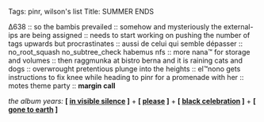 Tags: pinr, wilson's list
Title: SUMMER ENDS
  
∆638 :: so the bambis prevailed :: somehow and mysteriously the external-ips are being assigned :: needs to start working on pushing the number of tags upwards but procrastinates :: aussi de celui qui semble dépasser :: no_root_squash no_subtree_check habemus nfs :: more nana™ for storage and volumes :: then raggmunka at bistro berna and it is raining cats and dogs :: overwrought pretentious plunge into the heights :: el™nono gets instructions to fix knee while heading to pinr for a promenade with her :: motes theme party :: **margin call**  
  
_the album years:_ **[ [in visible silence](https://rateyourmusic.com/release/album/the_art_of_noise/in_visible_silence/) ]** + **[ [please](https://rateyourmusic.com/release/album/pet-shop-boys/please/) ]** + **[ [black celebration](https://rateyourmusic.com/release/album/depeche-mode/black-celebration-41/) ]** + **[ [gone to earth](https://rateyourmusic.com/release/album/david-sylvian/gone-to-earth/) ]**  
